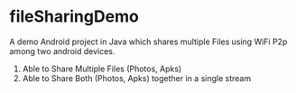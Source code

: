 # fileSharingDemo
A demo Android project in Java which shares multiple Files using WiFi P2p among two android devices. 

1) Able to Share Multiple Files (Photos, Apks)
2) Able to Share Both (Photos, Apks) together in a single stream
